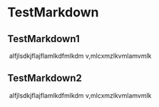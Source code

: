 # TestMarkdown

## 	TestMarkdown1

​		alfjlsdkjflajflamlkdfmlkdm v,mlcxmzlkvmlamvmlk

## 	TestMarkdown2

​	alfjlsdkjflajflamlkdfmlkdm v,mlcxmzlkvmlamvmlk
